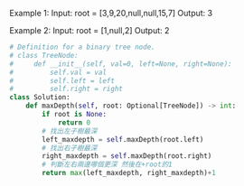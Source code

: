 Example 1:
Input: root = [3,9,20,null,null,15,7]
Output: 3

Example 2:
Input: root = [1,null,2]
Output: 2

```python
# Definition for a binary tree node.
# class TreeNode:
#     def __init__(self, val=0, left=None, right=None):
#         self.val = val
#         self.left = left
#         self.right = right
class Solution:
    def maxDepth(self, root: Optional[TreeNode]) -> int:
        if root is None:
            return 0
        # 找出左子樹最深
        left_maxdepth = self.maxDepth(root.left)
        # 找出右子樹最深
        right_maxdepth = self.maxDepth(root.right)
        # 判斷左右兩邊哪個更深 然後在+root的1
        return max(left_maxdepth, right_maxdepth)+1
```
